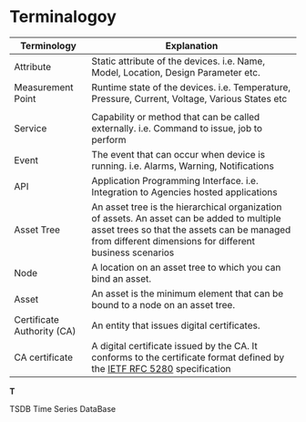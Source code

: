 # Terminalogoy

| **Terminology**       |**Explanation**                                                                                        |
|-----------------------|-------------------------------------------------------------------------------------------------------|
| Attribute             | Static attribute of the devices. i.e. Name, Model, Location, Design Parameter etc.                    |
| Measurement Point     | Runtime state of the devices. i.e. Temperature, Pressure, Current, Voltage, Various States etc        |
|                       |                                                                                                       |
| Service               | Capability or method that can be called externally. i.e. Command to issue, job to perform             |
| Event                 | The event that can occur when device is running. i.e. Alarms, Warning, Notifications                  |
| API                   | Application Programming Interface. i.e. Integration to Agencies hosted applications                   |
| Asset Tree            | An asset tree is the hierarchical organization of assets. An asset can be added to multiple asset trees so that the assets can be managed from different dimensions for different business scenarios  |
| Node                       | A location on an asset tree to which you can bind an asset.                                      |
| Asset                      | An asset is the minimum element that can be bound to a node on an asset tree.                    |
| Certificate Authority (CA) | An entity that issues digital certificates.                                                      |
| CA certificate             | A digital certificate issued by the CA. It conforms to the certificate format defined by the [IETF RFC 5280](https://datatracker.ietf.org/doc/html/rfc5280) specification |
                            
                            
**T**

TSDB            Time Series DataBase

